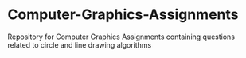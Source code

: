 # Computer-Graphics-Assignments
Repository for Computer Graphics Assignments containing questions related to circle and line drawing algorithms

